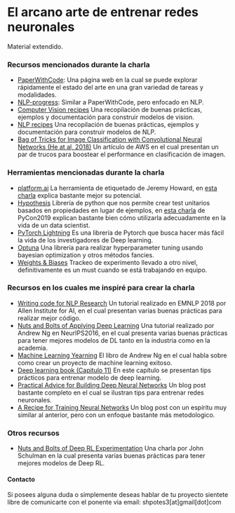 # El arcano arte de entrenar redes neuronales
Material extendido.
    
### Recursos mencionados durante la charla
* [PaperWithCode](https://paperswithcode.com/sota): Una página web en la cual se
  puede explorar rápidamente el estado del arte en una gran variedad de tareas y
  modalidades.
* [NLP-progress](http://nlpprogress.com/): Similar a PaperWithCode, pero
  enfocado en NLP.
* [Computer Vision recipes](https://github.com/microsoft/computervision-recipes)
  Una recopilación de buenas prácticas, ejemplos y documentación para construir
  modelos de vision.
* [NLP recipes](https://github.com/microsoft/nlp-recipes)
  Una recopilación de buenas prácticas, ejemplos y documentación para construir
  modelos de NLP.
* [Bag of Tricks for Image Classification with Convolutional Neural Networks (He
  at al, 2018)](https://arxiv.org/pdf/1812.01187.pdf) Un artículo de AWS en el
  cual presentan un par de trucos para boostear el performance en clasificación
  de imagen.

### Herramientas mencionadas durante la charla
* [platform.ai](https://platform.ai/) La herramienta de etiquetado de Jeremy
  Howard, en [esta charla](https://youtu.be/t4kyRyKyOpo?t=782) explica bastante
  mejor su potencial.
* [Hypothesis](https://github.com/HypothesisWorks/hypothesis) Librería de python
  que nos permite crear test unitarios basados en propiedades en lugar de
  ejemplos, en [esta charla](https://youtu.be/0ysyWk-ox-8) de PyCon2019 explican
  bastante bien cómo utilizarla adecuadamente en la vida de un data scientist.
* [PyTorch Lightning](https://github.com/PyTorchLightning/pytorch-lightning) Es
  una librería de Pytorch que busca hacer más fácil la vida de los investigadores
  de Deep learning.
* [Optuna](https://optuna.org/) Una librería para realizar hyperparameter tuning
  usando bayesian optimization y otros métodos fancies.
* [Weights & Biases](https://www.wandb.com/) Trackeo de experimento llevado a
  otro nivel, definitivamente es un must cuando se está trabajando en equipo.

### Recursos en los cuales me inspiré para crear la charla
* [Writing code for NLP Research](https://github.com/allenai/writing-code-for-nlp-research-emnlp2018/blob/master/writing_code_for_nlp_research.pdf) 
  Un tutorial realizado en EMNLP 2018 por Allen Institute for AI, en el cual
  presentan varias buenas prácticas para realizar mejor código.
* [Nuts and Bolts of Applying Deep
  Learning](https://www.youtube.com/watch?v=F1ka6a13S9I) Una tutorial realizado
  por Andrew Ng en NeurIPS2016, en el cual presenta varias buenas prácticas para
  tener mejores modelos de DL tanto en la industria como en la academia.
* [Machine Learning
  Yearning](https://www.deeplearning.ai/machine-learning-yearning/) El libro de
  Andrew Ng en el cual habla sobre como crear un proyecto de machine learning
  exitoso.
* [Deep learning book (Capitulo
  11)](http://www.deeplearningbook.org/contents/guidelines.html) En este
  capítulo se presentan tips prácticos para entrenar modelo de deep learning.
* [Practical Advice for Building Deep Neural
  Networks](https://pcc.cs.byu.edu/2017/10/02/practical-advice-for-building-deep-neural-networks/)
  Un blog post bastante completo en el cual se ilustran tips para entrenar redes
  neuronales.
* [A Recipe for Training Neural
  Networks](http://karpathy.github.io/2019/04/25/recipe/) Un blog post con un
  espíritu muy similar al anterior, pero con un enfoque bastante más
  metodologico.

### Otros recursos
* [Nuts and Bolts of Deep RL
  Experimentation](https://www.youtube.com/watch?v=8EcdaCk9KaQ) Una charla por
  John Schulman en la cual presenta varias buenas prácticas para tener mejores
  modelos de Deep RL.

#### Contacto
Si posees alguna duda o simplemente deseas hablar de tu proyecto sientete libre
de comunicarte con el ponente via email: shpotes3[at]gmail[dot]com
